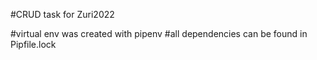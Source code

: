 #CRUD task for Zuri2022

#virtual env was created with pipenv
#all dependencies can be found in Pipfile.lock
